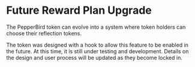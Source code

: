 # Future Reward Plan Upgrade

The PepperBird token can evolve into a system where token holders can choose their reflection tokens.

The token was designed with a hook to allow this feature to be enabled in the future. At this time, it is still under testing and development. Details on the design and user process will be updated as they become locked in.
